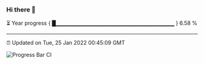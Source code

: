 ### Hi there 👋

⏳ Year progress { █▁▁▁▁▁▁▁▁▁▁▁▁▁▁▁▁▁▁▁▁▁▁▁▁▁▁▁▁▁ } 6.58 %

---

⏰ Updated on Tue, 25 Jan 2022 00:45:09 GMT

![Progress Bar CI](https://github.com/liununu/liununu/workflows/Progress%20Bar%20CI/badge.svg)
